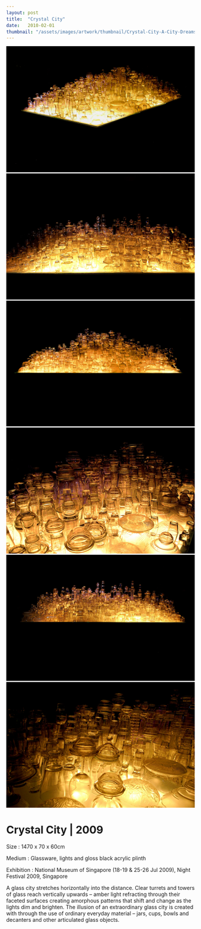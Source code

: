 ```yaml
---
layout: post
title:  "Crystal City"
date:   2010-02-01
thumbnail: "/assets/images/artwork/thumbnail/Crystal-City-A-City-Dreams-of-a-City-2010.jpg"
---
```


![My image Name](/assets/images/artwork/A-City-Dreams-of-a-City-I_01.jpg)
![My image Name](/assets/images/artwork/A-City-Dreams-of-a-City-I_03.jpg)
![My image Name](/assets/images/artwork/A-City-Dreams-of-a-City-II_01.jpg)
![My image Name](/assets/images/artwork/A-City-Dreams-of-a-City-II_02.jpg)
![My image Name](/assets/images/artwork/A-City-Dreams-of-a-City-III_01.jpg)
![My image Name](/assets/images/artwork/A-City-Dreams-of-a-City-III_02.jpg)

# Crystal City | 2009

Size
: 1470 x 70 x 60cm

Medium
: Glassware, lights and gloss black acrylic plinth

Exhibition
:  National Museum of Singapore (18-19 &amp; 25-26 Jul 2009), Night Festival 2009, Singapore

A glass city stretches horizontally into the distance.  Clear turrets and towers of glass reach vertically upwards – amber light refracting through their faceted surfaces creating amorphous patterns that shift and change as the lights dim and brighten.  The illusion of an extraordinary glass city is created with through the use of ordinary everyday material – jars, cups, bowls and decanters and other articulated glass objects.